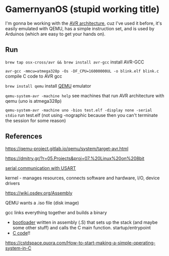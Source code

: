 # GamernyanOS (stupid working title)

I'm gonna be working with the [AVR architecture](https://en.wikipedia.org/wiki/Atmel_AVR_instruction_set), cuz I've used it before, it's easily emulated with QEMU, has a simple instruction set, and is used by Arduinos (which are easy to get your hands on).

## Run

`brew tap osx-cross/avr && brew install avr-gcc` install AVR-GCC

`avr-gcc -mmcu=atmega328p -Os -DF_CPU=16000000UL -o blink.elf blink.c` compile C code to AVR gcc

`brew install qemu` install [QEMU](https://www.qemu.org/) emulator

`qemu-system-avr -machine help` see machines that run AVR architecture with qemu (uno is atmega328p)

`qemu-system-avr -machine uno -bios test.elf -display none -serial stdio` run test.elf (not using -nographic because then you can't terminate the session for some reason)

## References

https://qemu-project.gitlab.io/qemu/system/target-avr.html

https://dmitry.gr/?r=05.Projects&proj=07.%20Linux%20on%208bit

[serial communication with USART](https://www.appelsiini.net/2011/simple-usart-with-avr-libc/)

kernel - manages resources, connects software and hardware, I/O, device drivers

https://wiki.osdev.org/Assembly

QEMU wants a .iso file (disk image)

gcc links everything together and builds a binary

- [bootloader](https://github.com/memtest86plus/memtest86plus/blob/main/boot/x86/startup64.S) written in assembly (.S) that sets up the stack (and maybe some other stuff) and calls the C main function. startup/entrypoint
- [C code](https://github.com/memtest86plus/memtest86plus/blob/main/app/main.c)!!

https://cstdspace.quora.com/How-to-start-making-a-simple-operating-system-in-C
